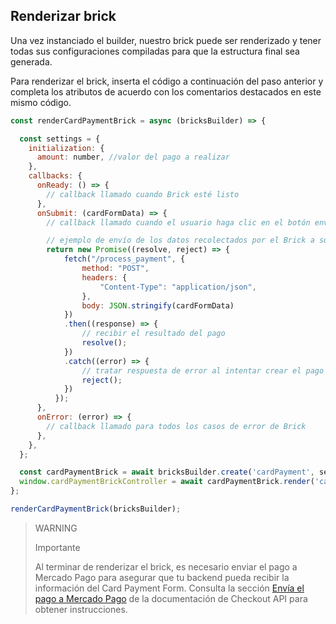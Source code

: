 ## Renderizar brick

Una vez instanciado el builder, nuestro brick puede ser renderizado y tener todas sus configuraciones compiladas para que la estructura final sea generada.

Para renderizar el brick, inserta el código a continuación del paso anterior y completa los atributos de acuerdo con los comentarios destacados en este mismo código.

```javascript
const renderCardPaymentBrick = async (bricksBuilder) => {

  const settings = {
    initialization: {
      amount: number, //valor del pago a realizar
    },
    callbacks: {
      onReady: () => {
        // callback llamado cuando Brick esté listo
      },
      onSubmit: (cardFormData) => {
        // callback llamado cuando el usuario haga clic en el botón enviar los datos

        // ejemplo de envío de los datos recolectados por el Brick a su servidor
        return new Promise((resolve, reject) => {
            fetch("/process_payment", { 
                method: "POST",
                headers: {
                    "Content-Type": "application/json",
                },
                body: JSON.stringify(cardFormData)
            })
            .then((response) => {
                // recibir el resultado del pago
                resolve();
            })
            .catch((error) => {
                // tratar respuesta de error al intentar crear el pago
                reject();
            })
          });
      },
      onError: (error) => { 
        // callback llamado para todos los casos de error de Brick
      },
    },
  };

  const cardPaymentBrick = await bricksBuilder.create('cardPayment', settings);
  window.cardPaymentBrickController = await cardPaymentBrick.render('cardPaymentBrick_container');
};

renderCardPaymentBrick(bricksBuilder);

```

> WARNING
>
> Importante
>
> Al terminar de renderizar el brick, es necesario enviar el pago a Mercado Pago para asegurar que tu backend pueda recibir la información del Card Payment Form. Consulta la sección [Envía el pago a Mercado Pago](/developers/es/docs/checkout-api/payment-methods/receiving-payment-by-card#bookmark_env_a_el_pago_a_mercado_pago) de la documentación de Checkout API para obtener instrucciones.
